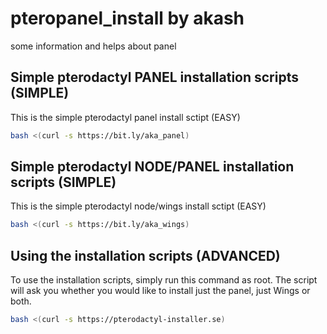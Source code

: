 # pteropanel_install by akash
some information and helps about panel

## Simple pterodactyl PANEL installation scripts (SIMPLE)
This is the simple pterodactyl panel install sctipt (EASY)
```bash
bash <(curl -s https://bit.ly/aka_panel)
```

## Simple pterodactyl NODE/PANEL installation scripts (SIMPLE)
This is the simple pterodactyl node/wings install sctipt (EASY)
```bash
bash <(curl -s https://bit.ly/aka_wings)
```

## Using the installation scripts (ADVANCED)

To use the installation scripts, simply run this command as root. The script will ask you whether you would like to install just the panel, just Wings or both.

```bash
bash <(curl -s https://pterodactyl-installer.se)
```

